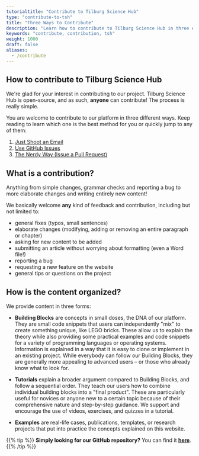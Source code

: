 ```yaml
---
tutorialtitle: "Contribute to Tilburg Science Hub"
type: "contribute-to-tsh"
title: "Three Ways to Contribute"
description: "Learn how to contribute to Tilburg Science Hub in three easy ways."
keywords: "contribute, contribution, tsh"
weight: 1000
draft: false
aliases:
  - /contribute
---
```


## How to contribute to Tilburg Science Hub

We're glad for your interest in contributing to our project. Tilburg Science Hub is open-source, and as such, **anyone** can contribute! The process is really simple.

You are welcome to contribute to our platform in three different ways. Keep reading to learn which one is the best method for you or quickly jump to any of them:

1. [Just Shoot an Email](../mode-1)
2. [Use GitHub Issues](../mode-2)
3. [The Nerdy Way (Issue a Pull Request)](../mode-3)

## What is a contribution?

Anything from simple changes, grammar checks and reporting a bug to more elaborate changes and writing entirely new content!

We basically welcome **any** kind of feedback and contribution, including but not limited to:

- general fixes (typos, small sentences)
- elaborate changes (modifying, adding or removing an entire paragraph or chapter)
- asking for new content to be added
- submitting an article without worrying about formatting (even a Word file!)
- reporting a bug
- requesting a new feature on the website
- general tips or questions on the project


## How is the content organized?

We provide content in three forms:

- **Building Blocks** are concepts in small doses, the DNA of our platform. They are small code snippets that users can independently "mix" to create something unique, like LEGO bricks. These allow us to explain the theory while also providing some practical examples and code snippets for a variety of programming languages or operating systems. Information is explained in a way that it is easy to clone or implement in an existing project. While everybody can follow our Building Blocks, they are generally more appealing to advanced users – or those who already know what to look for.

- **Tutorials** explain a broader argument compared to Building Blocks, and follow a sequential order. They teach our users how to combine individual building blocks into a "final product". These are particularly useful for novices or anyone new to a certain topic because of their comprehensive nature and step-by-step guidance. We support and encourage the use of videos, exercises, and quizzes in a tutorial.

- **Examples** are real-life cases, publications, templates, or research projects that put into practice the concepts explained on this website.

{{% tip %}}
**Simply looking for our GitHub repository?**
You can find it **[here](https://github.com/tilburgsciencehub/tsh-website)**.
{{% /tip %}}
